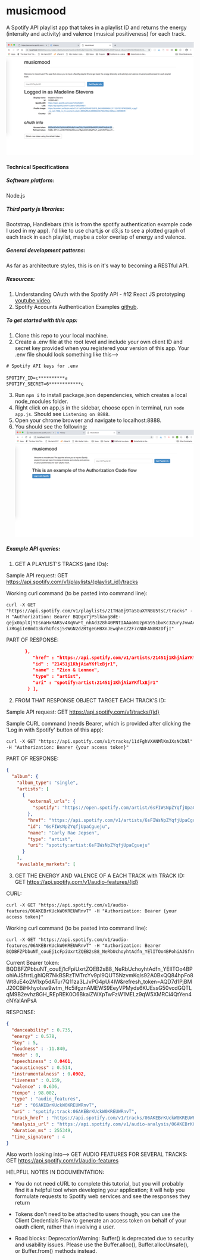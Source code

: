 # musicmood
A Spotify API playlist app that takes in a playlist ID and returns the energy (intensity and activity) and valence (musical positiveness) for each track. 

![screenshot](images/screenshot.png)


#### Technical Specifications

##### Software platform: 
Node.js 
##### Third party js libraries:  
Bootstrap, Handlebars (this is from the spotify authentication example code I used in my app). I'd like to use chart.js or d3.js to see a plotted graph of each track in each playlist, maybe a color overlap of energy and valence. 
##### General development patterns: 
As far as architecture styles, this is on it's way to becoming a RESTful API. 

##### Resources:
1. Understanding OAuth with the Spotify API - #12 React JS prototyping [youtube video](https://www.youtube.com/watch?v=f5OLDvwP-Ug).
2. Spotify Accounts Authentication Examples [github](https://github.com/spotify/web-api-auth-examples).

##### To get started with this app:
1. Clone this repo to your local machine.
2. Create a .env file at the root level and include your own client ID and secret key provided when you registered your version of this app. Your .env file should look something like this-->
```
# Spotify API keys for .env

SPOTIFY_ID=c**********a
SPOTIFY_SECRET=6************c
```
3. Run ```npm i``` to install package.json dependencies, which creates a local node_modules folder. 
4. Right click on app.js in the sidebar, choose open in terminal, run ```node app.js```. Should see ```Listening on 8888```.
5. Open your chrome browser and navigate to localhost:8888.
6. You should see the following:
![screenshot](images/screenshot2.png)

##### Example API queries: 

1. GET A PLAYLIST’S TRACKS (and IDs):

Sample API request:
GET https://api.spotify.com/v1/playlists/{playlist_id}/tracks

Working curl command (to be pasted into command line):
```
curl -X GET "https://api.spotify.com/v1/playlists/21THa8j9TaSGuXYNBU5tsC/tracks" -H "Authorization: Bearer BQDgx7jP5lkaxg8dE-qejx0aplXjYIsnaHxRARSv4XqVwFt_nhAd328h40PNtIAAaoNUzpVa951bxKc32uryJvwAvStDoDbP8-i7RGgiIeBmd13krhUfcsj5sWGN2dZRtgeGHBXnJEwqhHcZ2F7cNNFAN8RzDfjI"
```

PART OF RESPONSE:
```json
       },
          "href" : "https://api.spotify.com/v1/artists/21451j1KhjAiaYKflxBjr1",
          "id" : "21451j1KhjAiaYKflxBjr1",
          "name" : "Zion & Lennox",
          "type" : "artist",
          "uri" : "spotify:artist:21451j1KhjAiaYKflxBjr1"
        } ],
```

2. FROM THAT RESPONSE OBJECT TARGET EACH TRACK’S ID:

Sample API request:
GET https://api.spotify.com/v1/tracks/{id}

Sample CURL command (needs Bearer, which is provided after clicking the 'Log in with Spotify' button of this app):
```
curl -X GET "https://api.spotify.com/v1/tracks/11dFghVXANMlKmJXsNCbNl" -H "Authorization: Bearer {your access token}"
```

PART OF RESPONSE: 
```json
{
  "album": {
    "album_type": "single",
    "artists": [
      {
        "external_urls": {
          "spotify": "https://open.spotify.com/artist/6sFIWsNpZYqfjUpaCgueju"
        },
        "href": "https://api.spotify.com/v1/artists/6sFIWsNpZYqfjUpaCgueju",
        "id": "6sFIWsNpZYqfjUpaCgueju",
        "name": "Carly Rae Jepsen",
        "type": "artist",
        "uri": "spotify:artist:6sFIWsNpZYqfjUpaCgueju"
      }
    ],
    "available_markets": [
```

3. GET THE ENERGY AND VALENCE OF A EACH TRACK with TRACK ID:
GET https://api.spotify.com/v1/audio-features/{id}

CURL:
```
curl -X GET "https://api.spotify.com/v1/audio-features/06AKEBrKUckW0KREUWRnvT" -H "Authorization: Bearer {your access token}"
```

Working curl command (to be pasted into command line):
```
curl -X GET "https://api.spotify.com/v1/audio-features/06AKEBrKUckW0KREUWRnvT" -H "Authorization: Bearer BQDBFZPbbuNT_couEj1cFpiUxrtZQEB2sB8_NeRbUchoyhtAdfn_YElITOo4BPohiAJSfrrtLghlQR7NkBSRzTMTrcYv9pl9QUT5NzvmKqls92A0BxQQ84hpFo8Wt8uE4o2M1xp5dATur7Q11za3LJvPG4pUi4lW&refresh_token=AQD7d1PjBMJ20CBiHkhyoIsw9wtm_Hc5ifgznAMEWS9EeyVPMyds6KUEssG50vcdGQTLqM9B2evhz8GH_REpREK0O6BkaiZWXpTwFzW1MELz9qW5XMRCi4QtYen4cNYalAnPsA"
```

Current Bearer token:
BQDBFZPbbuNT_couEj1cFpiUxrtZQEB2sB8_NeRbUchoyhtAdfn_YElITOo4BPohiAJSfrrtLghlQR7NkBSRzTMTrcYv9pl9QUT5NzvmKqls92A0BxQQ84hpFo8Wt8uE4o2M1xp5dATur7Q11za3LJvPG4pUi4lW&refresh_token=AQD7d1PjBMJ20CBiHkhyoIsw9wtm_Hc5ifgznAMEWS9EeyVPMyds6KUEssG50vcdGQTLqM9B2evhz8GH_REpREK0O6BkaiZWXpTwFzW1MELz9qW5XMRCi4QtYen4cNYalAnPsA


RESPONSE:
```json
{
  "danceability" : 0.735,
  "energy" : 0.578,
  "key" : 5,
  "loudness" : -11.840,
  "mode" : 0,
  "speechiness" : 0.0461,
  "acousticness" : 0.514,
  "instrumentalness" : 0.0902,
  "liveness" : 0.159,
  "valence" : 0.636,
  "tempo" : 98.002,
  "type" : "audio_features",
  "id" : "06AKEBrKUckW0KREUWRnvT",
  "uri" : "spotify:track:06AKEBrKUckW0KREUWRnvT",
  "track_href" : "https://api.spotify.com/v1/tracks/06AKEBrKUckW0KREUWRnvT",
  "analysis_url" : "https://api.spotify.com/v1/audio-analysis/06AKEBrKUckW0KREUWRnvT",
  "duration_ms" : 255349,
  "time_signature" : 4
}
```

Also worth looking into--> GET AUDIO FEATURES FOR SEVERAL TRACKS:
GET https://api.spotify.com/v1/audio-features 


HELPFUL NOTES IN DOCUMENTATION:
- You do not need cURL to complete this tutorial, but you will probably find it a helpful tool when developing your application; it will help you formulate requests to Spotify web services and see the responses they return

- Tokens don't need to be attached to users though, you can use the Client Credentials Flow to generate an access token on behalf of your oauth client, rather than involving a user.

- Road blocks:
DeprecationWarning: Buffer() is deprecated due to security and usability issues. Please use the Buffer.alloc(), Buffer.allocUnsafe(), or Buffer.from() methods instead.


